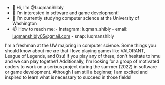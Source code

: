 - 👋 Hi, I’m @LuqmanShibly
- 👀 I’m interested in software and game development!
- 🌱 I’m currently studying computer science at the University of Washington
- 📫 How to reach me: 
      - Instagram: luqman_shibly
      - email: luqmanshibly05@gmail.com
      - snap: luqmanshibly

I'm a freshman at the UW majoring in computer science.
Some things you should know about me are that I love playing games like VALORANT, League of Legends, and Osu! If you play any of these, don't hesitate to hmu and we can play together!
Additionally, I'm looking for a group of motivated coders to work on a serious project during the summer (2022) in software or game development. 
Although I am still a beginner, I am excited and inspired to learn what is necessary to succeed in those fields!
